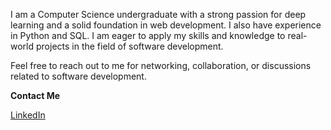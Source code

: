 I am a Computer Science undergraduate with a strong passion for deep learning and a solid foundation in web development. I also have experience in Python and SQL. I am eager to apply my skills and knowledge to real-world projects in the field of software development.

Feel free to reach out to me for networking, collaboration, or discussions related to software development.

**Contact Me**

[LinkedIn](https://www.linkedin.com/in/affan-younis-73410a24b)
